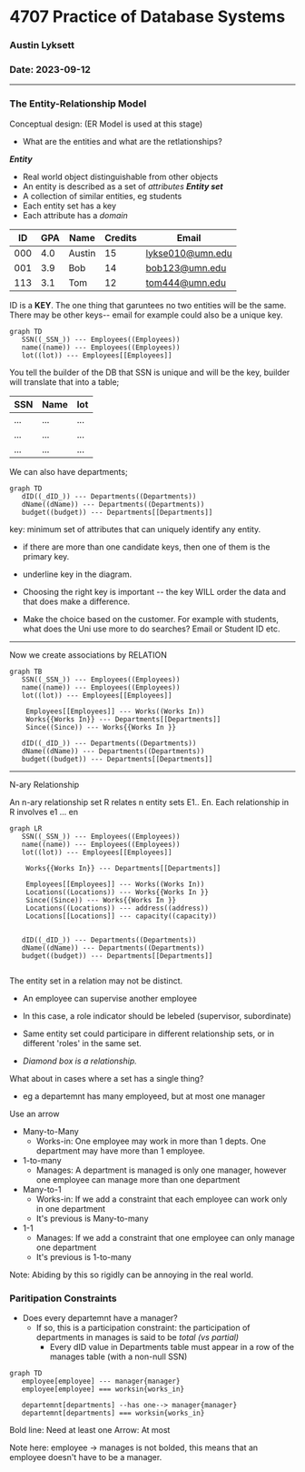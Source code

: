 # 4707 Practice of Database Systems
### Austin Lyksett
### Date: 2023-09-12

---


### The Entity-Relationship Model

Conceptual design: (ER Model is used at this stage)
- What are the entities and what are the retlationships?

***Entity***
- Real world object distinguishable from other objects
- An entity is described as a set of *attributes* 
***Entity set***
- A collection of similar entities, eg students
- Each entity set has a key
- Each attribute has a *domain*

| ID  | GPA | Name   | Credits | Email            |
| --- | --- | ------ | ------- | ---------------- |
| 000 | 4.0 | Austin | 15      | lykse010@umn.edu |
| 001 | 3.9 | Bob    | 14      | bob123@umn.edu   |
| 113 | 3.1 | Tom    | 12      | tom444@umn.edu   |


ID is a **KEY**. The one thing that garuntees no two entities will be the same. There may be other keys-- email for example could also be a unique key.

```mermaid
graph TD
   SSN((_SSN_)) --- Employees((Employees))
   name((name)) --- Employees((Employees))
   lot((lot)) --- Employees[[Employees]]
```

You tell the builder of the DB that SSN is unique and will be the key, builder will translate that into a table;

| SSN | Name | lot |
| --- | ---- | --- |
| ... | ...  | ... |
| ... | ...  | ... |
| ... | ...  | ... |

We can also have departments;

```mermaid
graph TD
   dID((_dID_)) --- Departments((Departments))
   dName((dName)) --- Departments((Departments))
   budget((budget)) --- Departments[[Departments]]
```

key: minimum set of attributes that can uniquely identify any entity.
* if there are more than one candidate keys, then one of them is the primary key.

* underline key in the diagram.

- Choosing the right key is important -- the key WILL order the data and that does make a difference.


- Make the choice based on the customer. For example with students, what does the Uni use more to do searches? Email or Student ID etc.

---

Now we create associations by RELATION
```mermaid
graph TB
   SSN((_SSN_)) --- Employees((Employees))
   name((name)) --- Employees((Employees))
   lot((lot)) --- Employees[[Employees]]

    Employees[[Employees]] --- Works((Works In))
    Works{{Works In}} --- Departments[[Departments]]
    Since((Since)) --- Works{{Works In }}

   dID((_dID_)) --- Departments((Departments))
   dName((dName)) --- Departments((Departments))
   budget((budget)) --- Departments[[Departments]]

```

---

N-ary Relationship

An n-ary relationship set R relates n entity sets E1.. En. Each relationship in R involves e1 ... en


```mermaid
graph LR
   SSN((_SSN_)) --- Employees((Employees))
   name((name)) --- Employees((Employees))
   lot((lot)) --- Employees[[Employees]]

    Works{{Works In}} --- Departments[[Departments]]
    
    Employees[[Employees]] --- Works((Works In))
    Locations((Locations)) --- Works{{Works In }}
    Since((Since)) --- Works{{Works In }}
    Locations((Locations)) --- address((address))
    Locations[[Locations]] --- capacity((capacity))


   dID((_dID_)) --- Departments((Departments))
   dName((dName)) --- Departments((Departments))
   budget((budget)) --- Departments[[Departments]]


```


The entity set in a relation may not be distinct.
- An employee can supervise another employee
- In this case, a role indicator should be lebeled (supervisor, subordinate)
- Same entity set could participare in different relationship sets, or in different 'roles' in the same set.


- *Diamond box is a relationship.*

What about in cases where a set has a single thing?
- eg a departemnt has many employeed, but at most one manager

Use an arrow

- Many-to-Many
  - Works-in: One employee may work in more than 1 depts. One department may have more than 1 employee.
- 1-to-many
  - Manages: A department is managed is only one manager, however one employee can manage more than one department
- Many-to-1
  - Works-in: If we add a constraint that each employee can work only in one department
  - It's previous is Many-to-many
- 1-1
  - Manages: If we add a constraint that one employee can only manage one department
  - It's previous is 1-to-many


Note: Abiding by this so rigidly can be annoying in the real world.

### Paritipation Constraints

- Does every departemnt have a manager?
  - If so, this is a participation constraint: the participation of departments in manages is said to be *total (vs partial)*
    - Every dID value in Departments table must appear in a row of the manages table (with a non-null SSN)
  


```mermaid
graph TD
   employee[employee] --- manager{manager}
   employee[employee] === worksin{works_in}
   
   departemnt[departments] --has one--> manager{manager}
   departemnt[departments] === worksin{works_in}
```

Bold line: Need at least one
Arrow: At most


Note here: employee -> manages is not bolded, this means that an employee doesn't have to be a manager.

